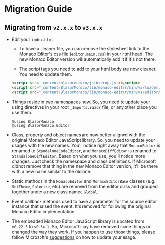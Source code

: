 # Migration Guide

## Migrating from `v2.x.x` to `v3.x.x`
- Edit your `index.html`

    - To have a cleaner file, you can remove the stylesheet link to the Monaco Editor's css file (`editor.main.css`) in your html head. The new Monaco Editor version will automatically add it if it's not there.

    - The script tags you need to add to your html body are now cleaner. You need to update them.

  ```html
  <script src="_content/BlazorMonaco/jsInterop.js"></script>
  <script src="_content/BlazorMonaco/lib/monaco-editor/min/vs/loader.js"></script>
  <script src="_content/BlazorMonaco/lib/monaco-editor/min/vs/editor/editor.main.js"></script>
  ```

- Things reside in two namespaces now. So, you need to update your using directives in your root `_Imports.razor` file, or any other place you use them.

  ```
  @using BlazorMonaco
  @using BlazorMonaco.Editor
  ```

- Class, property and object names are now better aligned with the original Monaco Editor JavaScript library. So, you need to update your usages with the new names. You'll notice right away that `MonacoEditor` is renamed to `StandaloneCodeEditor`, and `MonacoDiffEditor` is renamed to `StandaloneDiffEditor`. Based on what you use, you'll notice more changes. Just check the namespace and class definitions. If Microsoft didnot remove that thing in the new Monaco Editor version, it'll be there with a new name similar to the old one.

- Static methods in the `MonacoEditor` and `MonacoEditorBase` classes (e.g. `SetTheme`, `Colorize`, etc) are removed from the editor class and grouped together under a new class named `Global`.

- Event callback methods used to have a parameter for the source editor instance that raised the event. It's removed for following the original Monaco Editor implementation.

- The embedded Monaco Editor JavaScript library is updated from `v0.22.3` to `v0.34.1`. So, Microsoft may have removed some things or changed the way they work. If you happen to use those things, please follow Microsoft's [suggestions](https://github.com/microsoft/monaco-editor) on how to update your usage.
